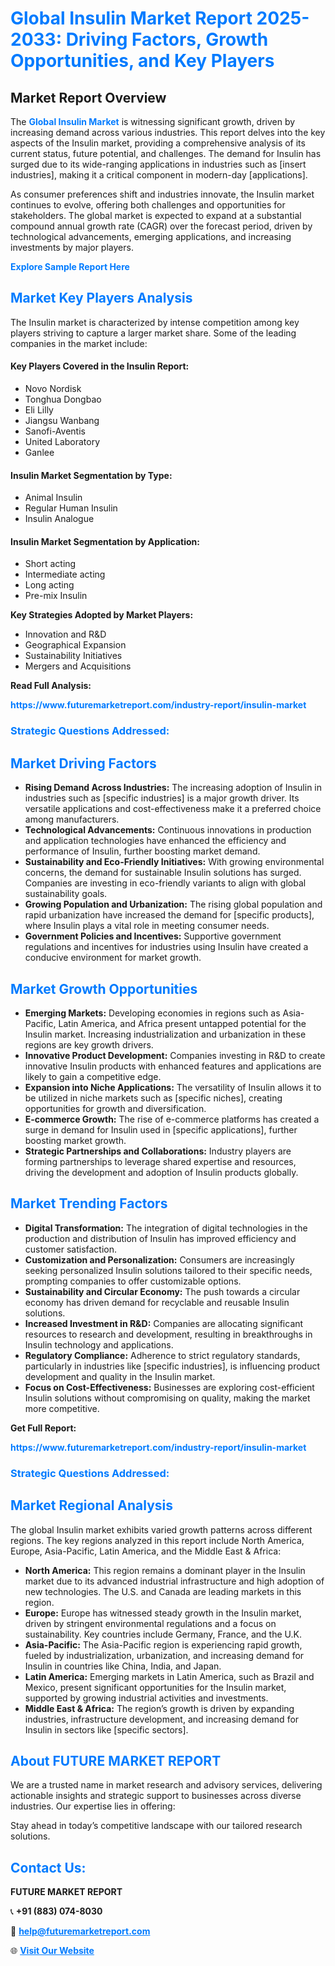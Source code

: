 <h1 style="color: #007BFF;">Global Insulin Market Report 2025-2033: Driving Factors, Growth Opportunities, and Key Players</h1>

<section id="overview">
<h2>Market Report Overview</h2>
<p>The <a href="https://www.futuremarketreport.com/industry-report/insulin-market" style="color: #007BFF; text-decoration: none;"><strong>Global Insulin Market</strong></a> is witnessing significant growth, driven by increasing demand across various industries. This report delves into the key aspects of the Insulin market, providing a comprehensive analysis of its current status, future potential, and challenges. The demand for Insulin has surged due to its wide-ranging applications in industries such as [insert industries], making it a critical component in modern-day [applications].</p>
<p>As consumer preferences shift and industries innovate, the Insulin market continues to evolve, offering both challenges and opportunities for stakeholders. The global market is expected to expand at a substantial compound annual growth rate (CAGR) over the forecast period, driven by technological advancements, emerging applications, and increasing investments by major players.</p>
</section>

<section id="overview">
<p><a href="https://www.futuremarketreport.com/request-sample/reportId=80416" style="color: #007BFF; text-decoration: none;"><strong>Explore Sample Report Here</strong></a></p>
</section>

<section id="key-players">
<h2 style="color: #007BFF;">Market Key Players Analysis</h2>
<p>The Insulin market is characterized by intense competition among key players striving to capture a larger market share. Some of the leading companies in the market include:</p>
<h4>Key Players Covered in the Insulin Report:</h4>
<ul><li>Novo Nordisk</li><li>Tonghua Dongbao</li><li>Eli Lilly</li><li>Jiangsu Wanbang</li><li>Sanofi-Aventis</li><li>United Laboratory</li><li>Ganlee</li></ul>
<h4>Insulin Market Segmentation by Type:</h4>
<ul><li>Animal Insulin</li><li>Regular Human Insulin</li><li>Insulin Analogue</li></ul>

<h4>Insulin Market Segmentation by Application:</h4>
<ul><li>Short acting</li><li>Intermediate acting</li><li>Long acting</li><li>Pre-mix Insulin</li></ul>
<p><strong>Key Strategies Adopted by Market Players:</strong></p>
<ul>
<li>Innovation and R&D</li>
<li>Geographical Expansion</li>
<li>Sustainability Initiatives</li>
<li>Mergers and Acquisitions</li>
</ul>
</section>

<section>
<p><strong>Read Full Analysis: </strong></p><a href="https://www.futuremarketreport.com/industry-report/insulin-market" style="color: #007BFF; text-decoration: none;"><strong>https://www.futuremarketreport.com/industry-report/insulin-market</strong></a>
<h3 style="color: #007BFF;">Strategic Questions Addressed:</h3>
</section>

<section id="driving-factors">
<h2 style="color: #007BFF;">Market Driving Factors</h2>
<ul>
<li><strong>Rising Demand Across Industries:</strong> The increasing adoption of Insulin in industries such as [specific industries] is a major growth driver. Its versatile applications and cost-effectiveness make it a preferred choice among manufacturers.</li>
<li><strong>Technological Advancements:</strong> Continuous innovations in production and application technologies have enhanced the efficiency and performance of Insulin, further boosting market demand.</li>
<li><strong>Sustainability and Eco-Friendly Initiatives:</strong> With growing environmental concerns, the demand for sustainable Insulin solutions has surged. Companies are investing in eco-friendly variants to align with global sustainability goals.</li>
<li><strong>Growing Population and Urbanization:</strong> The rising global population and rapid urbanization have increased the demand for [specific products], where Insulin plays a vital role in meeting consumer needs.</li>
<li><strong>Government Policies and Incentives:</strong> Supportive government regulations and incentives for industries using Insulin have created a conducive environment for market growth.</li>
</ul>
</section>

<section id="growth-opportunities">
<h2 style="color: #007BFF;">Market Growth Opportunities</h2>
<ul>
<li><strong>Emerging Markets:</strong> Developing economies in regions such as Asia-Pacific, Latin America, and Africa present untapped potential for the Insulin market. Increasing industrialization and urbanization in these regions are key growth drivers.</li>
<li><strong>Innovative Product Development:</strong> Companies investing in R&D to create innovative Insulin products with enhanced features and applications are likely to gain a competitive edge.</li>
<li><strong>Expansion into Niche Applications:</strong> The versatility of Insulin allows it to be utilized in niche markets such as [specific niches], creating opportunities for growth and diversification.</li>
<li><strong>E-commerce Growth:</strong> The rise of e-commerce platforms has created a surge in demand for Insulin used in [specific applications], further boosting market growth.</li>
<li><strong>Strategic Partnerships and Collaborations:</strong> Industry players are forming partnerships to leverage shared expertise and resources, driving the development and adoption of Insulin products globally.</li>
</ul>
</section>

<section id="trending-factors">
<h2 style="color: #007BFF;">Market Trending Factors</h2>
<ul>
<li><strong>Digital Transformation:</strong> The integration of digital technologies in the production and distribution of Insulin has improved efficiency and customer satisfaction.</li>
<li><strong>Customization and Personalization:</strong> Consumers are increasingly seeking personalized Insulin solutions tailored to their specific needs, prompting companies to offer customizable options.</li>
<li><strong>Sustainability and Circular Economy:</strong> The push towards a circular economy has driven demand for recyclable and reusable Insulin solutions.</li>
<li><strong>Increased Investment in R&D:</strong> Companies are allocating significant resources to research and development, resulting in breakthroughs in Insulin technology and applications.</li>
<li><strong>Regulatory Compliance:</strong> Adherence to strict regulatory standards, particularly in industries like [specific industries], is influencing product development and quality in the Insulin market.</li>
<li><strong>Focus on Cost-Effectiveness:</strong> Businesses are exploring cost-efficient Insulin solutions without compromising on quality, making the market more competitive.</li>
</ul>
</section>

<section>
<p><strong>Get Full Report: </strong></p><a href="https://www.futuremarketreport.com/industry-report/insulin-market" style="color: #007BFF; text-decoration: none;"><strong>https://www.futuremarketreport.com/industry-report/insulin-market</strong></a>
<h3 style="color: #007BFF;">Strategic Questions Addressed:</h3>
</section>


<section id="regional-analysis">
<h2 style="color: #007BFF;">Market Regional Analysis</h2>
<p>The global Insulin market exhibits varied growth patterns across different regions. The key regions analyzed in this report include North America, Europe, Asia-Pacific, Latin America, and the Middle East & Africa:</p>
<ul>
<li><strong>North America:</strong> This region remains a dominant player in the Insulin market due to its advanced industrial infrastructure and high adoption of new technologies. The U.S. and Canada are leading markets in this region.</li>
<li><strong>Europe:</strong> Europe has witnessed steady growth in the Insulin market, driven by stringent environmental regulations and a focus on sustainability. Key countries include Germany, France, and the U.K.</li>
<li><strong>Asia-Pacific:</strong> The Asia-Pacific region is experiencing rapid growth, fueled by industrialization, urbanization, and increasing demand for Insulin in countries like China, India, and Japan.</li>
<li><strong>Latin America:</strong> Emerging markets in Latin America, such as Brazil and Mexico, present significant opportunities for the Insulin market, supported by growing industrial activities and investments.</li>
<li><strong>Middle East & Africa:</strong> The region’s growth is driven by expanding industries, infrastructure development, and increasing demand for Insulin in sectors like [specific sectors].</li>
</ul>
</section>

<footer>
<h2 style="color: #007BFF;">About FUTURE MARKET REPORT</h2>
<p>We are a trusted name in market research and advisory services, delivering actionable insights and strategic support to businesses across diverse industries. Our expertise lies in offering:</p>

<p>Stay ahead in today’s competitive landscape with our tailored research solutions.</p>

<h2 style="color: #007BFF;">Contact Us:</h2>
<p><strong>FUTURE MARKET REPORT</strong></p>
<p>📞 <strong>+91 (883) 074-8030</strong></p>
<p>📧 <strong><a href="mailto:help@futuremarketreport.com" style="color: #007BFF;">help@futuremarketreport.com</a></strong></p>
<p>🌐 <strong><a href="https://www.futuremarketreport.com/" style="color: #007BFF;">Visit Our Website</a></strong></p>
</footer>